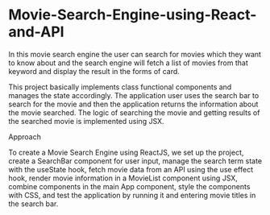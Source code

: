 # Movie-Search-Engine-using-React-and-API
 In this movie search engine the user can search for movies which they want to know about and the search engine will fetch a list of movies from that keyword and display the result in the forms of card. 

This project basically implements class functional components and manages the state accordingly. The application user uses the search bar to search for the movie and then the application returns the information about the movie searched. The logic of searching the movie and getting results of the searched movie is implemented using JSX.

Approach

To create a Movie Search Engine using ReactJS, we set up the project, create a SearchBar component for user input, manage the search term state with the useState hook, fetch movie data from an API using the use effect hook, render movie information in a MovieList component using JSX, combine components in the main App component, style the components with CSS, and test the application by running it and entering movie titles in the search bar.

